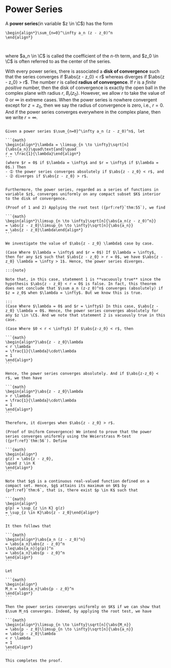 
```{index} power series
```
# Power Series

A **power series**(in variable $z \in \C$) has the form

```{math}
\begin{align*}\sum_{n=0}^\infty a_n (z - z_0)^n
\end{align*}
```

```{index} disk of convergence
```

```{index} radius of convergence
```

where $a_n \in \C$ is called the coefficient of the $n$-th term, and $z_0 \in \C$ is often referred to as the center of the series.

With every power series, there is associated a **disk of convergence** such that the series converges if $\abs{z - z_0} < r$ whereas diverges if $\abs{z - z_0} > r$. The number $r$ is called **radius of convergence**. If $r$ is a *finite positive* number, then the disk of convergence is exactly the open ball in the complex plane with radius $r$, $B_r(z_0)$. However, we allow $r$ to take the value of $0$ or $\infty$ in extreme cases. When the power series is nowhere convergent except for $z = z_0$, then we say the radius of convergence is zero, i.e., $r = 0$. And if the power series converges everywhere in the complex plane, then we write $r = \infty$.



````{prf:theorem}

Given a power series $\sum_{n=0}^\infty a_n (z - z_0)^n$, let

```{math}
\begin{align*}\lambda = \limsup_{n \to \infty}\sqrt[n]{\abs{a_n}}\quad\text{and}\quad
r = \frac{1}{\lambda}\end{align*}
```
(where $r = 0$ if $\lambda = \infty$ and $r = \infty$ if $\lambda = 0$.) Then
- ➀ the power series converges absolutely if $\abs{z - z_0} < r$, and
- ➁ diverges if $\abs{z - z_0} > r$.


Furthermore, the power series, regarded as a series of functions in variable $z$, converges uniformly on any compact subset $K$ interior to the disk of convergence.

````

````{prf:proof}
(Proof of 1 and 2) Applying the root test ({prf:ref}`thm:55`), we find

```{math}
\begin{align*}\limsup_{n \to \infty}\sqrt[n]{\abs{a_n(z - z_0)^n}}
= \abs{z - z_0}\limsup_{n \to \infty}\sqrt[n]{\abs{a_n}}
= \abs{z - z_0}\lambda\end{align*}
```

We investigate the value of $\abs{z - z_0} \lambda$ case by case.

(Case Where $\lambda = \infty$ and $r = 0$) If $\lambda = \infty$, then for any $z$ such that $\abs{z - z_0} > r = 0$, we have $\abs{z - z_0} \lambda = \infty > 1$. Hence, the power series diverges.

:::{note}

Note that, in this case, statement 1 is **vacuously true** since the hypothesis $\abs{z - z_0} < r = 0$ is false. In fact, this theorem does not conclude that $\sum a_n (z-z_0)^n$ converges (absolutely) if $z = z_0$ when $\lambda = \infty$. But we know this is true.

:::
(Case Where $\lambda = 0$ and $r = \infty$) In this case, $\abs{z - z_0} \lambda = 0$. Hence, the power series converges absolutely for any $z \in \C$. And we note that statement 2 is vacuously true in this case.

(Case Where $0 < r < \infty$) If $\abs{z-z_0} < r$, then

```{math}
\begin{align*}\abs{z - z_0}\lambda
< r \lambda
= \frac{1}{\lambda}\cdot\lambda
= 1
\end{align*}
```

Hence, the power series converges absolutely. And if $\abs{z-z_0} < r$, we then have

```{math}
\begin{align*}\abs{z - z_0}\lambda
> r \lambda
= \frac{1}{\lambda}\cdot\lambda
= 1
\end{align*}
```

Therefore, it diverges when $\abs{z - z_0} > r$.

(Proof of Uniform Convergence) We intend to prove that the power series converges uniformly using the Weierstrass M-test ({prf:ref}`thm:56`). Define

```{math}
\begin{align*}
g(z) = \abs{z - z_0},
\quad z \in K
\end{align*}
```

Note that $g$ is a continuous real-valued function defined on a compact set. Hence, $g$ attains its maximum on $K$ by {prf:ref}`thm:6`, that is, there exist $p \in K$ such that

```{math}
\begin{align*}
g(p) = \sup_{z \in K} g(z)
= \sup_{z \in K}\abs{z - z_0}\end{align*}
```

It then follows that

```{math}
\begin{align*}\abs{a_n (z - z_0)^n}
= \abs{a_n}\abs{z - z_0}^n
\leq\abs{a_n}[g(p)]^n
= \abs{a_n}\abs{p - z_0}^n
\end{align*}
```

Let

```{math}
\begin{align*}
M_n = \abs{a_n}\abs{p - z_0}^n
\end{align*}
```

Then the power series converges uniformly on $K$ if we can show that $\sum M_n$ converges. Indeed, by applying the root test, we have

```{math}
\begin{align*}\limsup_{n \to \infty}\sqrt[n]{\abs{M_n}}
= \abs{p - z_0}\limsup_{n \to \infty}\sqrt[n]{\abs{a_n}}
= \abs{p - z_0}\lambda
< r \lambda
= 1
\end{align*}
```

This completes the proof.

````
